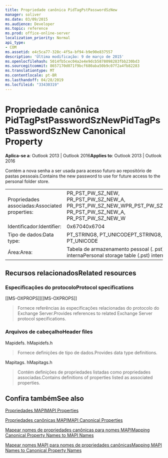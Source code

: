 ```yaml
---
title: Propriedade canônica PidTagPstPasswordSzNew
manager: soliver
ms.date: 03/09/2015
ms.audience: Developer
ms.topic: reference
ms.prod: office-online-server
localization_priority: Normal
api_type:
- COM
ms.assetid: e4c5ca77-328c-4f5a-bf94-b9e90e837557
description: 'Última modificação: 9 de março de 2015'
ms.openlocfilehash: 5014fb5cec04a2e4e9dcb5878098283fbb230bd3
ms.sourcegitcommit: 8657170d071f9bcf680aba50b9c07f2a4fb82283
ms.translationtype: MT
ms.contentlocale: pt-BR
ms.lasthandoff: 04/28/2019
ms.locfileid: "33430319"
---
```

# <a name="pidtagpstpasswordsznew-canonical-property"></a><span data-ttu-id="c7c88-103">Propriedade canônica PidTagPstPasswordSzNew</span><span class="sxs-lookup"><span data-stu-id="c7c88-103">PidTagPstPasswordSzNew Canonical Property</span></span>

  
  
<span data-ttu-id="c7c88-104">**Aplica-se a**: Outlook 2013 | Outlook 2016</span><span class="sxs-lookup"><span data-stu-id="c7c88-104">**Applies to**: Outlook 2013 | Outlook 2016</span></span> 
  
<span data-ttu-id="c7c88-105">Contém a nova senha a ser usada para acesso futuro ao repositório de pastas pessoais.</span><span class="sxs-lookup"><span data-stu-id="c7c88-105">Contains the new password to use for future access to the personal folder store.</span></span>
  
|||
|:-----|:-----|
|<span data-ttu-id="c7c88-106">Propriedades associadas:</span><span class="sxs-lookup"><span data-stu-id="c7c88-106">Associated properties:</span></span>  <br/> |<span data-ttu-id="c7c88-107">PR_PST_PW_SZ_NEW, PR_PST_PW_SZ_NEW_A, PR_PST_PW_SZ_NEW_W</span><span class="sxs-lookup"><span data-stu-id="c7c88-107">PR_PST_PW_SZ_NEW, PR_PST_PW_SZ_NEW_A, PR_PST_PW_SZ_NEW_W</span></span>  <br/> |
|<span data-ttu-id="c7c88-108">Identificador:</span><span class="sxs-lookup"><span data-stu-id="c7c88-108">Identifier:</span></span>  <br/> |<span data-ttu-id="c7c88-109">0x6704</span><span class="sxs-lookup"><span data-stu-id="c7c88-109">0x6704</span></span>  <br/> |
|<span data-ttu-id="c7c88-110">Tipo de dados:</span><span class="sxs-lookup"><span data-stu-id="c7c88-110">Data type:</span></span>  <br/> |<span data-ttu-id="c7c88-111">PT_STRING8, PT_UNICODE</span><span class="sxs-lookup"><span data-stu-id="c7c88-111">PT_STRING8, PT_UNICODE</span></span>  <br/> |
|<span data-ttu-id="c7c88-112">Área:</span><span class="sxs-lookup"><span data-stu-id="c7c88-112">Area:</span></span>  <br/> |<span data-ttu-id="c7c88-113">Tabela de armazenamento pessoal (. pst) interna</span><span class="sxs-lookup"><span data-stu-id="c7c88-113">Personal storage table (.pst) internal</span></span>  <br/> |
   
## <a name="related-resources"></a><span data-ttu-id="c7c88-114">Recursos relacionados</span><span class="sxs-lookup"><span data-stu-id="c7c88-114">Related resources</span></span>

### <a name="protocol-specifications"></a><span data-ttu-id="c7c88-115">Especificações do protocolo</span><span class="sxs-lookup"><span data-stu-id="c7c88-115">Protocol specifications</span></span>

<span data-ttu-id="c7c88-116">[[MS-OXPROPS]]</span><span class="sxs-lookup"><span data-stu-id="c7c88-116">[[MS-OXPROPS]]</span></span> 
  
> <span data-ttu-id="c7c88-117">Fornece referências às especificações relacionadas do protocolo do Exchange Server.</span><span class="sxs-lookup"><span data-stu-id="c7c88-117">Provides references to related Exchange Server protocol specifications.</span></span>
    
### <a name="header-files"></a><span data-ttu-id="c7c88-118">Arquivos de cabeçalho</span><span class="sxs-lookup"><span data-stu-id="c7c88-118">Header files</span></span>

<span data-ttu-id="c7c88-119">Mapidefs. h</span><span class="sxs-lookup"><span data-stu-id="c7c88-119">Mapidefs.h</span></span>
  
> <span data-ttu-id="c7c88-120">Fornece definições de tipo de dados.</span><span class="sxs-lookup"><span data-stu-id="c7c88-120">Provides data type definitions.</span></span>
    
<span data-ttu-id="c7c88-121">Mapitags. h</span><span class="sxs-lookup"><span data-stu-id="c7c88-121">Mapitags.h</span></span>
  
> <span data-ttu-id="c7c88-122">Contém definições de propriedades listadas como propriedades associadas.</span><span class="sxs-lookup"><span data-stu-id="c7c88-122">Contains definitions of properties listed as associated properties.</span></span>
    
## <a name="see-also"></a><span data-ttu-id="c7c88-123">Confira também</span><span class="sxs-lookup"><span data-stu-id="c7c88-123">See also</span></span>



[<span data-ttu-id="c7c88-124">Propriedades MAPI</span><span class="sxs-lookup"><span data-stu-id="c7c88-124">MAPI Properties</span></span>](mapi-properties.md)
  
[<span data-ttu-id="c7c88-125">Propriedades canônicas MAPI</span><span class="sxs-lookup"><span data-stu-id="c7c88-125">MAPI Canonical Properties</span></span>](mapi-canonical-properties.md)
  
[<span data-ttu-id="c7c88-126">Mapear nomes de propriedades canônicas para nomes MAPI</span><span class="sxs-lookup"><span data-stu-id="c7c88-126">Mapping Canonical Property Names to MAPI Names</span></span>](mapping-canonical-property-names-to-mapi-names.md)
  
[<span data-ttu-id="c7c88-127">Mapear nomes MAPI para nomes de propriedades canônicas</span><span class="sxs-lookup"><span data-stu-id="c7c88-127">Mapping MAPI Names to Canonical Property Names</span></span>](mapping-mapi-names-to-canonical-property-names.md)

